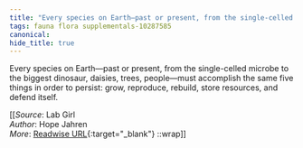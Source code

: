```yaml
---
title: "Every species on Earth—past or present, from the single-celled microbe ..."
tags: fauna flora supplementals-10287585
canonical: 
hide_title: true
---
```


Every species on Earth—past or present, from the single-celled microbe to the biggest dinosaur, daisies, trees, people—must accomplish the same five things in order to persist: grow, reproduce, rebuild, store resources, and defend itself.


[[_Source_: Lab Girl<br>
_Author_: Hope Jahren<br>
_More_: [Readwise URL](https://readwise.io/open/272159257){:target="_blank"}
::wrap]]